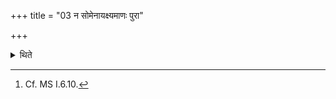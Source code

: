 +++
title = "03 न सोमेनायक्ष्यमाणः पुरा"

+++

<details><summary>थिते</summary>

3. A (sacrificer who) is not going to perform a Soma sacrifice should not pour out the material (for the above- mentioned offering) before one year.[^1]  


[^1]: Cf. MS I.6.10.
</details>
